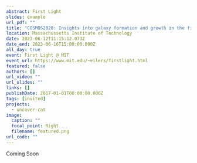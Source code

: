 ```yaml
---
abstract: First Light
slides: example
url_pdf: ""
title: "COSMOS2020: Insights into galaxy formation and growth in the first 10 billion years"
location: Massachussetts Institute of Technology
date: 2023-06-12T11:15:12.073Z
date_end: 2023-06-16T15:00:00.000Z
all_day: true
event: First Light @ MIT
event_url: https://www.mit.edu/~eilers/firstlight.html
featured: false
authors: []
url_video: ""
url_slides: ""
links: []
publishDate: 2017-01-01T00:00:00.000Z
tags: [invited]
projects:
  - uncover-cat
image:
  caption: ""
  focal_point: Right
  filename: featured.png
url_code: ""
---
```

Coming Soon
